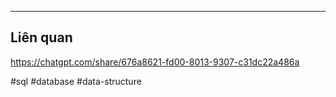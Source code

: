 




---

## Liên quan


https://chatgpt.com/share/676a8621-fd00-8013-9307-c31dc22a486a

#sql #database #data-structure 